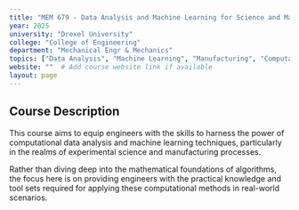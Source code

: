 ```yaml
---
title: "MEM 679 - Data Analysis and Machine Learning for Science and Manufacturing"
year: 2025
university: "Drexel University"
college: "College of Engineering"
department: "Mechanical Engr & Mechanics"
topics: ["Data Analysis", "Machine Learning", "Manufacturing", "Computational Methods"]
website: ""  # Add course website link if available
layout: page
---
```


## Course Description
This course aims to equip engineers with the skills to harness the power of computational data analysis and machine learning techniques, particularly in the realms of experimental science and manufacturing processes.  

Rather than diving deep into the mathematical foundations of algorithms, the focus here is on providing engineers with the practical knowledge and tool sets required for applying these computational methods in real-world scenarios.
